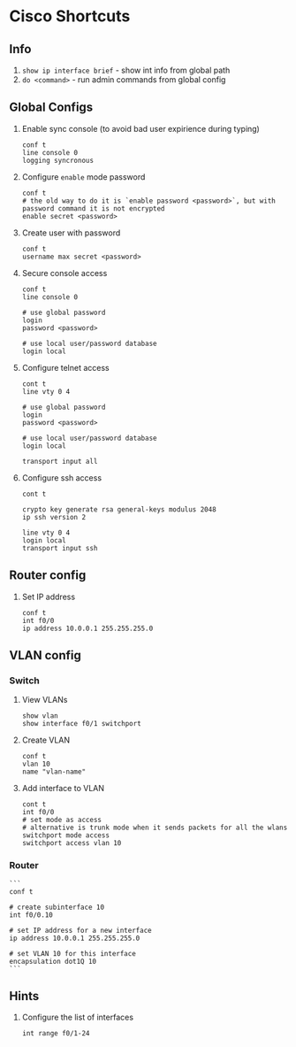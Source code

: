 # Cisco Shortcuts

## Info
1. `show ip interface brief` - show int info from global path
1. `do <command>` - run admin commands from global config


## Global Configs
1. Enable sync console (to avoid bad user expirience during typing)

    ```
    conf t
    line console 0
    logging syncronous
    ```

1. Configure `enable` mode password

    ```
    conf t
    # the old way to do it is `enable password <password>`, but with password command it is not encrypted
    enable secret <password>
    ```

1. Create user with password

    ```
    conf t
    username max secret <password>
    ```

1.  Secure console access

    ```
    conf t
    line console 0

    # use global password
    login
    password <password>

    # use local user/password database
    login local
    ```

1. Configure telnet access

    ```
    cont t
    line vty 0 4

    # use global password
    login
    password <password>

    # use local user/password database
    login local

    transport input all
    ```

1. Configure ssh access

    ```
    cont t

    crypto key generate rsa general-keys modulus 2048
    ip ssh version 2

    line vty 0 4
    login local
    transport input ssh
    ```

## Router config
1. Set IP address

    ```
    conf t
    int f0/0
    ip address 10.0.0.1 255.255.255.0
    ```

## VLAN config

### Switch
1. View VLANs

    ```
    show vlan
    show interface f0/1 switchport
    ```

1. Create VLAN

    ```
    conf t
    vlan 10
    name "vlan-name"
    ```

1. Add interface to VLAN

    ```
    cont t
    int f0/0
    # set mode as access
    # alternative is trunk mode when it sends packets for all the wlans
    switchport mode access
    switchport access vlan 10
    ```


### Router

    ```
    conf t

    # create subinterface 10
    int f0/0.10

    # set IP address for a new interface
    ip address 10.0.0.1 255.255.255.0

    # set VLAN 10 for this interface
    encapsulation dot1Q 10
    ```

## Hints

1. Configure the list of interfaces

    ```
    int range f0/1-24
    ```
